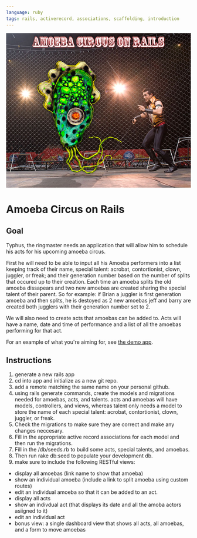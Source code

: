 ```yaml
---
language: ruby
tags: rails, activerecord, associations, scaffolding, introduction
---
```


<img src="./amoeba-circus-medium.jpg" alt="Amoeba Circus">

# Amoeba Circus on Rails

## Goal

Typhus, the ringmaster needs an application that will allow him to schedule his acts for his upcoming amoeba circus. 

First he will need to be able to input all his Amoeba performers into a list keeping track of their name, special talent: acrobat, contortionist, clown, juggler, or freak; and their generation number based on the number of splits that occured up to their creation. Each time an amoeba splits the old amoeba dissapears and two new amoebas are created sharing the special talent of their parent. So for example: if Brian a juggler is first generation amoeba and then splits, he is destoyed as 2 new amoebas jeff and barry are created both jugglers with their generation number set to 2.

We will also need to create acts that amoebas can be added to. Acts will have a name, date and time of performance and a list of all the amoebas performing for that act.

For an example of what you're aiming for, see [the demo app](http://the-amoeba-circus.herokuapp.com/).

## Instructions

1. generate a new rails app
2. cd into app and initialize as a new git repo.
3. add a remote matching the same name on your personal github.
4. using rails generate commands, create the models and migrations needed for amoebas, acts, and talents.
acts and amoebas will have models, controllers, and views, whereas talent only needs a model to store the name of each special talent: acrobat, contortionist, clown, juggler, or freak.
5. Check the migrations to make sure they are correct and make any changes neccesary.
6. Fill in the appropriate active record associations for each model and then run the migrations.
7. Fill in the /db/seeds.rb to build some acts, special talents, and amoebas.
8. Then run rake db:seed to populate your development db.
9. make sure to include the following RESTful views:
 - display all amoebas (link name to show that amoeba)
 - show an individual amoeba (include a link to split amoeba using custom routes)
 - edit an individual amoeba so that it can be added to an act.
 - display all acts
 - show an indivdual act (that displays its date and all the amoba actors asiigned to it)
 - edit an individual act
 - bonus view: a single dashboard view that shows all acts, all amoebas, and a form to move amoebas
